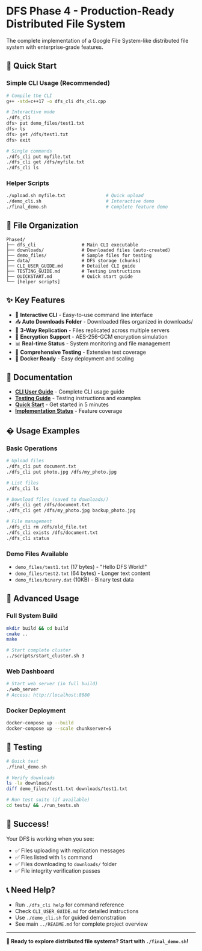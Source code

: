 # DFS Phase 4 - Production-Ready Distributed File System

The complete implementation of a Google File System-like distributed file system with enterprise-grade features.

## 🚀 Quick Start

### Simple CLI Usage (Recommended)
```bash
# Compile the CLI
g++ -std=c++17 -o dfs_cli dfs_cli.cpp

# Interactive mode
./dfs_cli
dfs> put demo_files/test1.txt
dfs> ls
dfs> get /dfs/test1.txt
dfs> exit

# Single commands
./dfs_cli put myfile.txt
./dfs_cli get /dfs/myfile.txt
./dfs_cli ls
```

### Helper Scripts
```bash
./upload.sh myfile.txt               # Quick upload
./demo_cli.sh                        # Interactive demo
./final_demo.sh                      # Complete feature demo
```

## 📁 File Organization

```
Phase4/
├── dfs_cli                 # Main CLI executable
├── downloads/              # Downloaded files (auto-created)
├── demo_files/             # Sample files for testing
├── data/                   # DFS storage (chunks)
├── CLI_USER_GUIDE.md       # Detailed CLI guide
├── TESTING_GUIDE.md        # Testing instructions
├── QUICKSTART.md           # Quick start guide
└── [helper scripts]
```

## ✨ Key Features

- 🎯 **Interactive CLI** - Easy-to-use command line interface
- 📥 **Auto Downloads Folder** - Downloaded files organized in downloads/
- 🔄 **3-Way Replication** - Files replicated across multiple servers
- 🔐 **Encryption Support** - AES-256-GCM encryption simulation
- 📊 **Real-time Status** - System monitoring and file management
- 🧪 **Comprehensive Testing** - Extensive test coverage
- 🐳 **Docker Ready** - Easy deployment and scaling

## 📖 Documentation

- **[CLI User Guide](CLI_USER_GUIDE.md)** - Complete CLI usage guide
- **[Testing Guide](TESTING_GUIDE.md)** - Testing instructions and examples
- **[Quick Start](QUICKSTART.md)** - Get started in 5 minutes
- **[Implementation Status](IMPLEMENTATION_STATUS.md)** - Feature coverage

## � Usage Examples

### Basic Operations
```bash
# Upload files
./dfs_cli put document.txt
./dfs_cli put photo.jpg /dfs/my_photo.jpg

# List files
./dfs_cli ls

# Download files (saved to downloads/)
./dfs_cli get /dfs/document.txt
./dfs_cli get /dfs/my_photo.jpg backup_photo.jpg

# File management
./dfs_cli rm /dfs/old_file.txt
./dfs_cli exists /dfs/document.txt
./dfs_cli status
```

### Demo Files Available
- `demo_files/test1.txt` (17 bytes) - "Hello DFS World!"
- `demo_files/test2.txt` (64 bytes) - Longer text content
- `demo_files/binary.dat` (10KB) - Binary test data

## 🔧 Advanced Usage

### Full System Build
```bash
mkdir build && cd build
cmake ..
make

# Start complete cluster
../scripts/start_cluster.sh 3
```

### Web Dashboard
```bash
# Start web server (in full build)
./web_server
# Access: http://localhost:8080
```

### Docker Deployment
```bash
docker-compose up --build
docker-compose up --scale chunkserver=5
```

## 🧪 Testing

```bash
# Quick test
./final_demo.sh

# Verify downloads
ls -la downloads/
diff demo_files/test1.txt downloads/test1.txt

# Run test suite (if available)
cd tests/ && ./run_tests.sh
```

## 🎉 Success! 

Your DFS is working when you see:
- ✅ Files uploading with replication messages
- ✅ Files listed with `ls` command
- ✅ Files downloading to `downloads/` folder
- ✅ File integrity verification passes

## 📞 Need Help?

- Run `./dfs_cli help` for command reference
- Check `CLI_USER_GUIDE.md` for detailed instructions
- Use `./demo_cli.sh` for guided demonstration
- See main `../README.md` for complete project overview

---

**🚀 Ready to explore distributed file systems? Start with `./final_demo.sh`!**